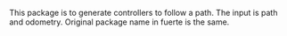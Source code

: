 This package is to generate controllers to follow a path. The input is path and odometry.
Original package name in fuerte is the same.